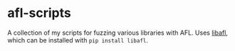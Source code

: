 # afl-scripts

A collection of my scripts for fuzzing various libraries with AFL. Uses [libafl](https://github.com/gsingh93/libafl), which can be installed with `pip install libafl`.
